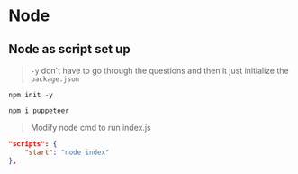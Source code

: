 # Node

## Node as script set up

> `-y` don't have to go through the questions and then it just initialize the `package.json`

```npm init -y```

```npm i puppeteer```

> Modify node cmd to run index.js

```json
"scripts": {
    "start": "node index"
},
```




